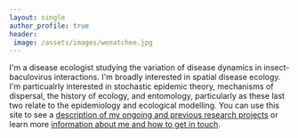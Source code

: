 ```yaml
---
layout: single
author_profile: true
header:
 image: /assets/images/wenatchee.jpg
---
```


I'm a disease ecologist studying the variation of disease dynamics in insect-baculovirus interactions. I'm broadly interested in spatial disease ecology. I'm particualrly interested in stochastic epidemic theory, mechanisms of dispersal, the history of ecology, and entomology, particularly as these last two relate to the epidemiology and ecological modelling. You can use this site to see a [description of my ongoing and previous research projects](/research) or learn more [information about me and how to get in touch](/about).

